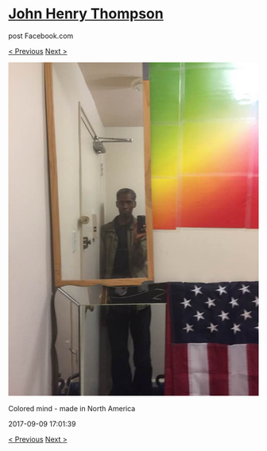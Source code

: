# [John Henry Thompson](../README.md)
post Facebook.com

[< Previous](2017-09-11-4.md) [Next >](2017-09-09-3.md)

[![](../media/2017-09-09/Timeline-Photos-Colored-mind-made-in-North-America.jpg)](../README.md)

Colored mind - made in North America

2017-09-09 17:01:39

[< Previous](2017-09-11-4.md) [Next >](2017-09-09-3.md)